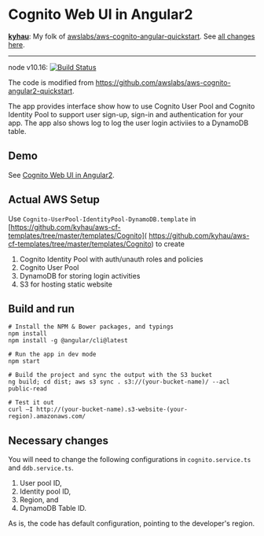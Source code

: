 # Cognito Web UI in Angular2

**[kyhau](https://github.com/kyhau)**: My folk of [awslabs/aws-cognito-angular-quickstart](https://github.com/awslabs/aws-cognito-angular-quickstart). See [all changes here](https://github.com/kyhau/aws-cognito-angular2-webui/pulls?q=is%3Apr+is%3Aclosed).

---

node v10.16: [![Build Status](https://travis-ci.org/kyhau/aws-cognito-angular2-webui.svg?branch=master)](
https://travis-ci.org/kyhau/aws-cognito-angular2-webui)

The code is modified from https://github.com/awslabs/aws-cognito-angular2-quickstart.

The app provides interface show how to use Cognito User Pool and Cognito Identity Pool to support user sign-up, sign-in
and authentication for your app. The app also shows log to log the user login activiies to a DynamoDB table. 

## Demo

See [Cognito Web UI in Angular2](http://k-cognito-alpha.s3-website-ap-southeast-2.amazonaws.com).

## Actual AWS Setup

Use `Cognito-UserPool-IdentityPool-DynamoDB.template` in 
[https://github.com/kyhau/aws-cf-templates/tree/master/templates/Cognito](
https://github.com/kyhau/aws-cf-templates/tree/master/templates/Cognito)
to create

1. Cognito Identity Pool with auth/unauth roles and policies
2. Cognito User Pool
3. DynamoDB for storing login activities
4. S3 for hosting static website

## Build and run
```
# Install the NPM & Bower packages, and typings
npm install
npm install -g @angular/cli@latest
```
```
# Run the app in dev mode
npm start
```
```
# Build the project and sync the output with the S3 bucket
ng build; cd dist; aws s3 sync . s3://(your-bucket-name)/ --acl public-read
```
```
# Test it out
curl –I http://(your-bucket-name).s3-website-(your-region).amazonaws.com/
```

## Necessary changes
You  will need to change the following configurations in `cognito.service.ts` and `ddb.service.ts`.

1. User pool ID,
2. Identity pool ID,
2. Region, and
3. DynamoDB Table ID. 

As is, the code has default configuration, pointing to the developer's region.
